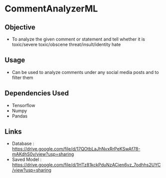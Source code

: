 # CommentAnalyzerML

## Objective
  + To analyze the given comment or statement and tell whether it is toxic/severe toxic/obscene threat/insult/identity hate

## Usage
  + Can be used to analyze comments under any social media posts and to filter them

## Dependencies Used
  + Tensorflow
  + Numpy
  + Pandas

## Links
  + Database : https://drive.google.com/file/d/17QOtbLaJhNvxRrPeKSwAf78-mAKdhS0v/view?usp=sharing
  + Saved Model : https://drive.google.com/file/d/1HTz81kckPduNzACien6vz_7odhhs2UYC/view?usp=sharing
